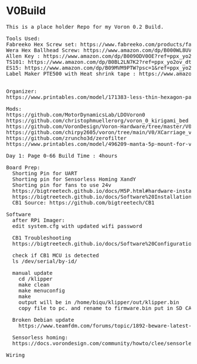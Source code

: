 # V0Build

<pre>
This is a place holder Repo for my Voron 0.2 Build.

Tools Used:
Fabreeko Hex Screw set: https://www.fabreeko.com/products/fabreeko-precision-screw-driver-set-of-5?variant=38183379828934
Wera Hex Ballhead Screw: https://www.amazon.com/dp/B000WL8UV8?ref=ppx_yo2ov_dt_b_product_details&th=1
Allen Key : https://www.amazon.com/dp/B009ODV0OE?ref=ppx_yo2ov_dt_b_product_details&th=1
TS101: https://www.amazon.com/dp/B0BL2LN7K2?ref=ppx_yo2ov_dt_b_product_details&th=1
ES15: https://www.amazon.com/dp/B09MVM9PTW?psc=1&ref=ppx_yo2ov_dt_b_product_details
Label Maker PTE500 with Heat shrink tape : https://www.amazon.com/dp/B00KHVE28S?psc=1&ref=ppx_yo2ov_dt_b_product_details & https://www.amazon.com/dp/B08XW7JHW9?ref=ppx_yo2ov_dt_b_product_details&th=1


Organizer: 
https://www.printables.com/model/171383-less-thin-hexagon-parts-tray/files

Mods:
https://github.com/MotorDynamicsLab/LDOVoron0
https://github.com/christophmuellerorg/voron_0_kirigami_bed
https://github.com/VoronDesign/Voron-Hardware/tree/master/V0-Umbilical
https://github.com/chirpy2605/voron/tree/main/V0/XCarriage_v0_2
https://github.com/zruncho3d/zerofilter
https://www.printables.com/model/496209-manta-5p-mount-for-voron0x

Day 1: Page 0-66 Build Time : 4hours

Board Prep:
  Shorting Pin for UART
  Shorting pin for Sensorless Homing XandY
  Shorting pin for fans to use 24v
  https://bigtreetech.github.io/docs/M5P.html#hardware-installation
  https://bigtreetech.github.io/docs/Software%20Installation.html
  CB1 Source: https://github.com/bigtreetech/CB1

Software
  after RPi Imager:
  edit system.cfg with updated wifi password

  CB1 Troubleshooting
  https://bigtreetech.github.io/docs/Software%20Configuration.html?h=dfu#update-using-dfu
  
  check if CB1 MCU is detected
  ls /dev/serial/by-id/
  
  manual update
    cd /klipper
    make clean
    make menuconfig
    make
    output will be in /home/biqu/klipper/out/klipper.bin
    copy file to pc. and rename to firmware.bin put in SD CARD slot on back

  Broken Debian update
    https://www.teamfdm.com/forums/topic/1892-beware-latest-klipper-update-breaks-symlink-to-mcu-on-usb-connected-devices/
  
  Sensorless homing: 
  https://docs.vorondesign.com/community/howto/clee/sensorless_xy_homing.html

Wiring
  
</pre>

